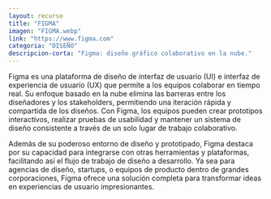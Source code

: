 ```yaml
---
layout: recurso
title: "FIGMA"
imagen: "FIGMA.webp"
link: "https://www.figma.com"
categoria: "DISEÑO"
descripcion-corta: "Figma: diseño gráfico colaborativo en la nube."
---
```


Figma es una plataforma de diseño de interfaz de usuario (UI) e interfaz de experiencia de usuario (UX) que permite a los equipos colaborar en tiempo real. Su enfoque basado en la nube elimina las barreras entre los diseñadores y los stakeholders, permitiendo una iteración rápida y compartida de los diseños. Con Figma, los equipos pueden crear prototipos interactivos, realizar pruebas de usabilidad y mantener un sistema de diseño consistente a través de un solo lugar de trabajo colaborativo.

Además de su poderoso entorno de diseño y prototipado, Figma destaca por su capacidad para integrarse con otras herramientas y plataformas, facilitando así el flujo de trabajo de diseño a desarrollo. Ya sea para agencias de diseño, startups, o equipos de producto dentro de grandes corporaciones, Figma ofrece una solución completa para transformar ideas en experiencias de usuario impresionantes.
